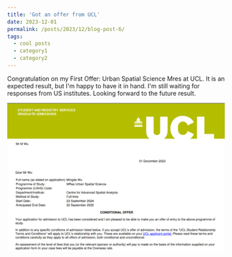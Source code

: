 ```yaml
---
title: 'Got an offer from UCL'
date: 2023-12-01
permalink: /posts/2023/12/blog-post-6/
tags:
  - cool posts
  - category1
  - category2
---
```

Congratulation on my First Offer: Urban Spatial Science Mres at UCL. It is an expected result, but I'm happy to have it in hand. I'm still waiting for 
responses from US institutes. Looking forward to the future result.

<img src='/images/UCL.png'>